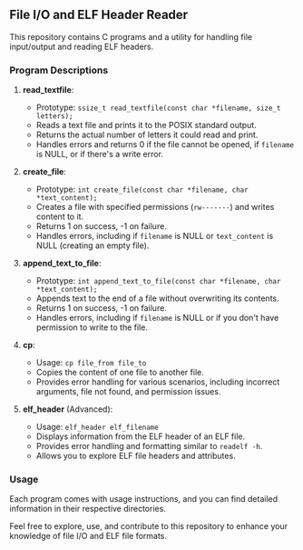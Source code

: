 ## File I/O and ELF Header Reader

This repository contains C programs and a utility for handling file input/output and reading ELF headers.

### Program Descriptions

1. **read_textfile**:
   - Prototype: `ssize_t read_textfile(const char *filename, size_t letters);`
   - Reads a text file and prints it to the POSIX standard output.
   - Returns the actual number of letters it could read and print.
   - Handles errors and returns 0 if the file cannot be opened, if `filename` is NULL, or if there's a write error.

2. **create_file**:
   - Prototype: `int create_file(const char *filename, char *text_content);`
   - Creates a file with specified permissions (`rw-------`) and writes content to it.
   - Returns 1 on success, -1 on failure.
   - Handles errors, including if `filename` is NULL or `text_content` is NULL (creating an empty file).

3. **append_text_to_file**:
   - Prototype: `int append_text_to_file(const char *filename, char *text_content);`
   - Appends text to the end of a file without overwriting its contents.
   - Returns 1 on success, -1 on failure.
   - Handles errors, including if `filename` is NULL or if you don't have permission to write to the file.

4. **cp**:
   - Usage: `cp file_from file_to`
   - Copies the content of one file to another file.
   - Provides error handling for various scenarios, including incorrect arguments, file not found, and permission issues.

5. **elf_header** (Advanced):
   - Usage: `elf_header elf_filename`
   - Displays information from the ELF header of an ELF file.
   - Provides error handling and formatting similar to `readelf -h`.
   - Allows you to explore ELF file headers and attributes.

### Usage

Each program comes with usage instructions, and you can find detailed information in their respective directories.

Feel free to explore, use, and contribute to this repository to enhance your knowledge of file I/O and ELF file formats.


